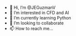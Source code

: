 - 👋 Hi, I’m @JEGuzmanV
- 👀 I’m interested in CFD and AI
- 🌱 I’m currently learning Python
- 💞️ I’m looking to collaborate
- 📫 How to reach me...

<!---
JEGuzmanV/JEGuzmanV is a ✨ special ✨ repository because its `README.md` (this file) appears on your GitHub profile.
You can click the Preview link to take a look at your changes.
--->
